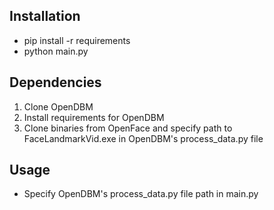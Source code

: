 ## Installation 
* pip install -r requirements
* python main.py


## Dependencies 
1. Clone OpenDBM
2. Install requirements for OpenDBM
3. Clone binaries from OpenFace and specify path to FaceLandmarkVid.exe in OpenDBM's process_data.py file


## Usage
* Specify OpenDBM's process_data.py file path in main.py
